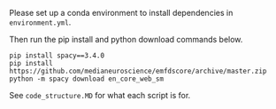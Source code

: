 Please set up a conda environment to install dependencies in `environment.yml`. <br>

Then run the pip install and python download commands below.
```
pip install spacy==3.4.0
pip install https://github.com/medianeuroscience/emfdscore/archive/master.zip
python -m spacy download en_core_web_sm
```

See `code_structure.MD` for what each script is for.